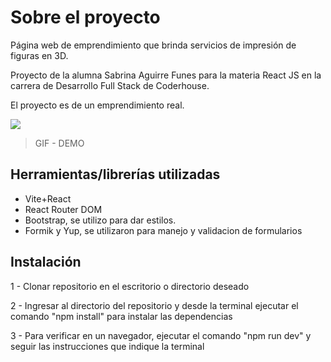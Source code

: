 # Sobre el proyecto

Página web de emprendimiento que brinda servicios de impresión de figuras en 3D.

Proyecto de la alumna Sabrina Aguirre Funes para la materia React JS en la carrera de Desarrollo Full Stack de Coderhouse.

El proyecto es de un emprendimiento real.

![](https://firebasestorage.googleapis.com/v0/b/fb-imp3dser-react.appspot.com/o/demoFinal.gif?alt=media&token=68c58015-24df-4518-87b3-debbc80855f3)

> GIF - DEMO

## Herramientas/librerías utilizadas

- Vite+React
- React Router DOM
- Bootstrap, se utilizo para dar estilos.
- Formik y Yup, se utilizaron para manejo y validacion de formularios

## Instalación

1 - Clonar repositorio en el escritorio o directorio deseado

2 - Ingresar al directorio del repositorio y desde la terminal ejecutar el comando "npm install" para instalar las dependencias

3 - Para verificar en un navegador, ejecutar el comando "npm run dev" y seguir las instrucciones que indique la terminal

